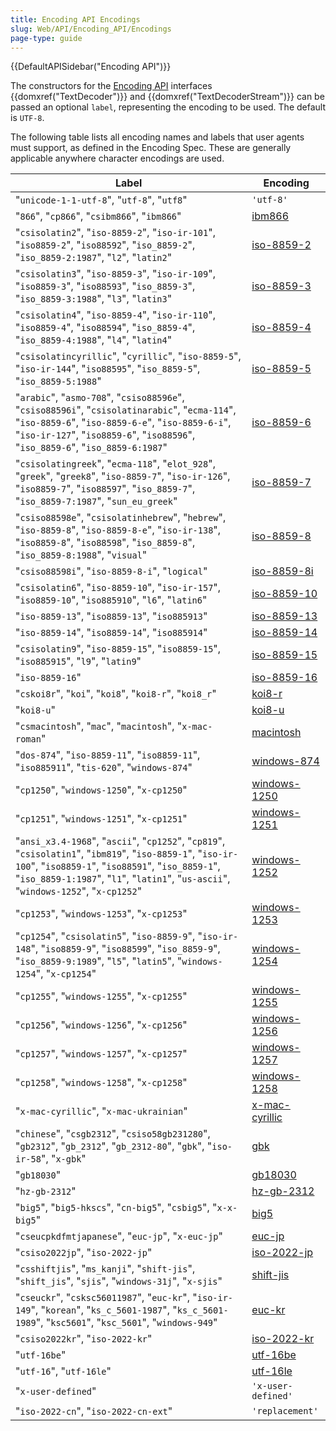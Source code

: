 ```yaml
---
title: Encoding API Encodings
slug: Web/API/Encoding_API/Encodings
page-type: guide
---
```


{{DefaultAPISidebar("Encoding API")}}

The constructors for the [Encoding API](/en-US/docs/Web/API/Encoding_API) interfaces {{domxref("TextDecoder")}} and {{domxref("TextDecoderStream")}} can be passed an optional `label`, representing the encoding to be used.
The default is `UTF-8`.

The following table lists all encoding names and labels that user agents must support, as defined in the Encoding Spec.
These are generally applicable anywhere character encodings are used.

<table class="no-markdown">
  <thead>
    <tr>
      <th scope="col">Label</th>
      <th scope="col">Encoding</th>
    </tr>
  </thead>
  <tbody>
    <tr>
      <td>
        "<code>unicode-1-1-utf-8</code>", "<code>utf-8</code>",
        "<code>utf8</code>"
      </td>
      <td><code>'utf-8'</code></td>
    </tr>
    <tr>
      <td>
        "<code>866</code>", "<code>cp866</code>", "<code>csibm866</code>",
        "<code>ibm866</code>"
      </td>
      <td>
        <a href="https://en.wikipedia.org/wiki/Code_page_866">ibm866</a>
      </td>
    </tr>
    <tr>
      <td>
        "<code>csisolatin2</code>", "<code>iso-8859-2</code>",
        "<code>iso-ir-101</code>", "<code>iso8859-2</code>",
        "<code>iso88592</code>", "<code>iso_8859-2</code>",
        "<code>iso_8859-2:1987</code>", "<code>l2</code>", "<code>latin2</code>"
      </td>
      <td>
        <a href="https://en.wikipedia.org/wiki/ISO/IEC_8859-2">iso-8859-2</a>
      </td>
    </tr>
    <tr>
      <td>
        "<code>csisolatin3</code>", "<code>iso-8859-3</code>",
        "<code>iso-ir-109</code>", "<code>iso8859-3</code>",
        "<code>iso88593</code>", "<code>iso_8859-3</code>",
        "<code>iso_8859-3:1988</code>", "<code>l3</code>", "<code>latin3</code>"
      </td>
      <td>
        <a href="https://en.wikipedia.org/wiki/ISO/IEC_8859-3">iso-8859-3</a>
      </td>
    </tr>
    <tr>
      <td>
        "<code>csisolatin4</code>", "<code>iso-8859-4</code>",
        "<code>iso-ir-110</code>", "<code>iso8859-4</code>",
        "<code>iso88594</code>", "<code>iso_8859-4</code>",
        "<code>iso_8859-4:1988</code>", "<code>l4</code>", "<code>latin4</code>"
      </td>
      <td>
        <a href="https://en.wikipedia.org/wiki/ISO/IEC_8859-4">iso-8859-4</a>
      </td>
    </tr>
    <tr>
      <td>
        "<code>csisolatincyrillic</code>", "<code>cyrillic</code>",
        "<code>iso-8859-5</code>", "<code>iso-ir-144</code>",
        "<code>iso88595</code>", "<code>iso_8859-5</code>",
        "<code>iso_8859-5:1988</code>"
      </td>
      <td>
        <a href="https://en.wikipedia.org/wiki/ISO/IEC_8859-5">iso-8859-5</a>
      </td>
    </tr>
    <tr>
      <td>
        "<code>arabic</code>", "<code>asmo-708</code>",
        "<code>csiso88596e</code>", "<code>csiso88596i</code>",
        "<code>csisolatinarabic</code>", "<code>ecma-114</code>",
        "<code>iso-8859-6</code>", "<code>iso-8859-6-e</code>",
        "<code>iso-8859-6-i</code>", "<code>iso-ir-127</code>",
        "<code>iso8859-6</code>", "<code>iso88596</code>",
        "<code>iso_8859-6</code>", "<code>iso_8859-6:1987</code>"
      </td>
      <td>
        <a href="https://en.wikipedia.org/wiki/ISO/IEC_8859-6">iso-8859-6</a>
      </td>
    </tr>
    <tr>
      <td>
        "<code>csisolatingreek</code>", "<code>ecma-118</code>",
        "<code>elot_928</code>", "<code>greek</code>", "<code>greek8</code>",
        "<code>iso-8859-7</code>", "<code>iso-ir-126</code>",
        "<code>iso8859-7</code>", "<code>iso88597</code>",
        "<code>iso_8859-7</code>", "<code>iso_8859-7:1987</code>",
        "<code>sun_eu_greek</code>"
      </td>
      <td>
        <a href="https://en.wikipedia.org/wiki/ISO/IEC_8859-7">iso-8859-7</a>
      </td>
    </tr>
    <tr>
      <td>
        "<code>csiso88598e</code>", "<code>csisolatinhebrew</code>",
        "<code>hebrew</code>", "<code>iso-8859-8</code>",
        "<code>iso-8859-8-e</code>", "<code>iso-ir-138</code>",
        "<code>iso8859-8</code>", "<code>iso88598</code>",
        "<code>iso_8859-8</code>", "<code>iso_8859-8:1988</code>",
        "<code>visual</code>"
      </td>
      <td>
        <a href="https://en.wikipedia.org/wiki/ISO/IEC_8859-8">iso-8859-8</a>
      </td>
    </tr>
    <tr>
      <td>
        "<code>csiso88598i</code>", "<code>iso-8859-8-i</code>",
        "<code>logical</code>"
      </td>
      <td>
        <a href="https://en.wikipedia.org/wiki/ISO-8859-8-I">iso-8859-8i</a>
      </td>
    </tr>
    <tr>
      <td>
        "<code>csisolatin6</code>", "<code>iso-8859-10</code>",
        "<code>iso-ir-157</code>", "<code>iso8859-10</code>",
        "<code>iso885910</code>", "<code>l6</code>", "<code>latin6</code>"
      </td>
      <td>
        <a href="https://en.wikipedia.org/wiki/ISO/IEC_8859-10">iso-8859-10</a>
      </td>
    </tr>
    <tr>
      <td>
        "<code>iso-8859-13</code>", "<code>iso8859-13</code>",
        "<code>iso885913</code>"
      </td>
      <td>
        <a href="https://en.wikipedia.org/wiki/ISO/IEC_8859-13">iso-8859-13</a>
      </td>
    </tr>
    <tr>
      <td>
        "<code>iso-8859-14</code>", "<code>iso8859-14</code>",
        "<code>iso885914</code>"
      </td>
      <td>
        <a href="https://en.wikipedia.org/wiki/ISO/IEC_8859-14">iso-8859-14</a>
      </td>
    </tr>
    <tr>
      <td>
        "<code>csisolatin9</code>", "<code>iso-8859-15</code>",
        "<code>iso8859-15</code>", "<code>iso885915</code>", "<code>l9</code>",
        "<code>latin9</code>"
      </td>
      <td>
        <a href="https://en.wikipedia.org/wiki/ISO/IEC_8859-15">iso-8859-15</a>
      </td>
    </tr>
    <tr>
      <td>"<code>iso-8859-16</code>"</td>
      <td>
        <a href="https://en.wikipedia.org/wiki/ISO/IEC_8859-16">iso-8859-16</a>
      </td>
    </tr>
    <tr>
      <td>
        "<code>cskoi8r</code>", "<code>koi</code>", "<code>koi8</code>",
        "<code>koi8-r</code>", "<code>koi8_r</code>"
      </td>
      <td>
        <a href="https://en.wikipedia.org/wiki/KOI8-R">koi8-r</a>
      </td>
    </tr>
    <tr>
      <td>"<code>koi8-u</code>"</td>
      <td>
        <a href="https://en.wikipedia.org/wiki/KOI8-U">koi8-u</a>
      </td>
    </tr>
    <tr>
      <td>
        "<code>csmacintosh</code>", "<code>mac</code>",
        "<code>macintosh</code>", "<code>x-mac-roman</code>"
      </td>
      <td>
        <a href="https://en.wikipedia.org/wiki/Mac_OS_Roman">macintosh</a>
      </td>
    </tr>
    <tr>
      <td>
        "<code>dos-874</code>", "<code>iso-8859-11</code>",
        "<code>iso8859-11</code>", "<code>iso885911</code>",
        "<code>tis-620</code>", "<code>windows-874</code>"
      </td>
      <td>
        <a href="https://en.wikipedia.org/wiki/Windows-874">windows-874</a>
      </td>
    </tr>
    <tr>
      <td>
        "<code>cp1250</code>", "<code>windows-1250</code>",
        "<code>x-cp1250</code>"
      </td>
      <td>
        <a href="https://en.wikipedia.org/wiki/Windows-1250">windows-1250</a>
      </td>
    </tr>
    <tr>
      <td>
        "<code>cp1251</code>", "<code>windows-1251</code>",
        "<code>x-cp1251</code>"
      </td>
      <td>
        <a href="https://en.wikipedia.org/wiki/Windows-1251">windows-1251</a>
      </td>
    </tr>
    <tr>
      <td>
        "<code>ansi_x3.4-1968</code>", "<code>ascii</code>",
        "<code>cp1252</code>", "<code>cp819</code>", "<code>csisolatin1</code>",
        "<code>ibm819</code>", "<code>iso-8859-1</code>",
        "<code>iso-ir-100</code>", "<code>iso8859-1</code>",
        "<code>iso88591</code>", "<code>iso_8859-1</code>",
        "<code>iso_8859-1:1987</code>", "<code>l1</code>",
        "<code>latin1</code>", "<code>us-ascii</code>",
        "<code>windows-1252</code>", "<code>x-cp1252</code>"
      </td>
      <td>
        <a href="https://en.wikipedia.org/wiki/Windows-1252">windows-1252</a>
      </td>
    </tr>
    <tr>
      <td>
        "<code>cp1253</code>", "<code>windows-1253</code>",
        "<code>x-cp1253</code>"
      </td>
      <td>
        <a href="https://en.wikipedia.org/wiki/Windows-1253">windows-1253</a>
      </td>
    </tr>
    <tr>
      <td>
        "<code>cp1254</code>", "<code>csisolatin5</code>",
        "<code>iso-8859-9</code>", "<code>iso-ir-148</code>",
        "<code>iso8859-9</code>", "<code>iso88599</code>",
        "<code>iso_8859-9</code>", "<code>iso_8859-9:1989</code>",
        "<code>l5</code>", "<code>latin5</code>", "<code>windows-1254</code>",
        "<code>x-cp1254</code>"
      </td>
      <td>
        <a href="https://en.wikipedia.org/wiki/Windows-1254">windows-1254</a>
      </td>
    </tr>
    <tr>
      <td>
        "<code>cp1255</code>", "<code>windows-1255</code>",
        "<code>x-cp1255</code>"
      </td>
      <td>
        <a href="https://en.wikipedia.org/wiki/Windows-1255">windows-1255</a>
      </td>
    </tr>
    <tr>
      <td>
        "<code>cp1256</code>", "<code>windows-1256</code>",
        "<code>x-cp1256</code>"
      </td>
      <td>
        <a href="https://en.wikipedia.org/wiki/Windows-1256">windows-1256</a>
      </td>
    </tr>
    <tr>
      <td>
        "<code>cp1257</code>", "<code>windows-1257</code>",
        "<code>x-cp1257</code>"
      </td>
      <td>
        <a href="https://en.wikipedia.org/wiki/Windows-1257">windows-1257</a>
      </td>
    </tr>
    <tr>
      <td>
        "<code>cp1258</code>", "<code>windows-1258</code>",
        "<code>x-cp1258</code>"
      </td>
      <td>
        <a href="https://en.wikipedia.org/wiki/Windows-1258">windows-1258</a>
      </td>
    </tr>
    <tr>
      <td>"<code>x-mac-cyrillic</code>", "<code>x-mac-ukrainian</code>"</td>
      <td>
        <a href="https://en.wikipedia.org/wiki/Macintosh_Cyrillic_encoding">x-mac-cyrillic</a>
      </td>
    </tr>
    <tr>
      <td>
        "<code>chinese</code>", "<code>csgb2312</code>",
        "<code>csiso58gb231280</code>", "<code>gb2312</code>",
        "<code>gb_2312</code>", "<code>gb_2312-80</code>", "<code>gbk</code>",
        "<code>iso-ir-58</code>", "<code>x-gbk</code>"
      </td>
      <td>
        <a href="https://en.wikipedia.org/wiki/GBK">gbk</a>
      </td>
    </tr>
    <tr>
      <td>"<code>gb18030</code>"</td>
      <td>
        <a href="https://en.wikipedia.org/wiki/GB_18030">gb18030</a>
      </td>
    </tr>
    <tr>
      <td>"<code>hz-gb-2312</code>"</td>
      <td>
        <a href="https://en.wikipedia.org/wiki/HZ_(character_encoding)">hz-gb-2312</a>
      </td>
    </tr>
    <tr>
      <td>
        "<code>big5</code>", "<code>big5-hkscs</code>", "<code>cn-big5</code>",
        "<code>csbig5</code>", "<code>x-x-big5</code>"
      </td>
      <td>
        <a href="https://en.wikipedia.org/wiki/Big5">big5</a>
      </td>
    </tr>
    <tr>
      <td>
        "<code>cseucpkdfmtjapanese</code>", "<code>euc-jp</code>",
        "<code>x-euc-jp</code>"
      </td>
      <td>
        <a href="https://en.wikipedia.org/wiki/Extended_Unix_Code#EUC-JP">euc-jp</a>
      </td>
    </tr>
    <tr>
      <td>"<code>csiso2022jp</code>", "<code>iso-2022-jp</code>"</td>
      <td>
        <a href="https://en.wikipedia.org/wiki/ISO/IEC_2022#ISO-2022-JP">iso-2022-jp</a>
      </td>
    </tr>
    <tr>
      <td>
        "<code>csshiftjis</code>", "<code>ms_kanji</code>",
        "<code>shift-jis</code>", "<code>shift_jis</code>", "<code>sjis</code>",
        "<code>windows-31j</code>", "<code>x-sjis</code>"
      </td>
      <td>
        <a href="https://en.wikipedia.org/wiki/Shift_JIS">shift-jis</a>
      </td>
    </tr>
    <tr>
      <td>
        "<code>cseuckr</code>", "<code>csksc56011987</code>",
        "<code>euc-kr</code>", "<code>iso-ir-149</code>", "<code>korean</code>",
        "<code>ks_c_5601-1987</code>", "<code>ks_c_5601-1989</code>",
        "<code>ksc5601</code>", "<code>ksc_5601</code>",
        "<code>windows-949</code>"
      </td>
      <td>
        <a href="https://en.wikipedia.org/wiki/Extended_Unix_Code#EUC-KR">euc-kr</a>
      </td>
    </tr>
    <tr>
      <td>"<code>csiso2022kr</code>", "<code>iso-2022-kr</code>"</td>
      <td>
        <a href="https://en.wikipedia.org/wiki/ISO/IEC_2022#ISO-2022-KR">iso-2022-kr</a>
      </td>
    </tr>
    <tr>
      <td>"<code>utf-16be</code>"</td>
      <td>
        <a href="https://en.wikipedia.org/wiki/UTF-16#Byte_order_encoding_schemes">utf-16be</a>
      </td>
    </tr>
    <tr>
      <td>"<code>utf-16</code>", "<code>utf-16le</code>"</td>
      <td>
        <a href="https://en.wikipedia.org/wiki/UTF-16#Byte_order_encoding_schemes">utf-16le</a>
      </td>
    </tr>
    <tr>
      <td>"<code>x-user-defined</code>"</td>
      <td><code>'x-user-defined'</code></td>
    </tr>
    <tr>
      <td>"<code>iso-2022-cn</code>", "<code>iso-2022-cn-ext</code>"</td>
      <td><code>'replacement'</code></td>
    </tr>
  </tbody>
</table>
